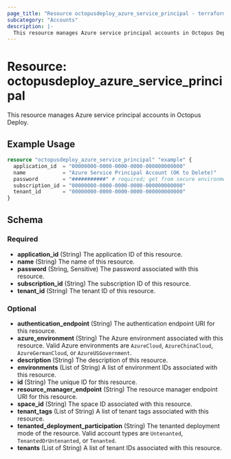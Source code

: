 ```yaml
---
page_title: "Resource octopusdeploy_azure_service_principal - terraform-provider-octopusdeploy"
subcategory: "Accounts"
description: |-
  This resource manages Azure service principal accounts in Octopus Deploy.
---
```


# Resource: octopusdeploy_azure_service_principal

This resource manages Azure service principal accounts in Octopus Deploy.

## Example Usage

```terraform
resource "octopusdeploy_azure_service_principal" "example" {
  application_id  = "00000000-0000-0000-0000-000000000000"
  name            = "Azure Service Principal Account (OK to Delete)"
  password        = "###########" # required; get from secure environment/store
  subscription_id = "00000000-0000-0000-0000-000000000000"
  tenant_id       = "00000000-0000-0000-0000-000000000000"
}
```
<!-- schema generated by tfplugindocs -->
## Schema

### Required

- **application_id** (String) The application ID of this resource.
- **name** (String) The name of this resource.
- **password** (String, Sensitive) The password associated with this resource.
- **subscription_id** (String) The subscription ID of this resource.
- **tenant_id** (String) The tenant ID of this resource.

### Optional

- **authentication_endpoint** (String) The authentication endpoint URI for this resource.
- **azure_environment** (String) The Azure environment associated with this resource. Valid Azure environments are `AzureCloud`, `AzureChinaCloud`, `AzureGermanCloud`, or `AzureUSGovernment`.
- **description** (String) The description of this resource.
- **environments** (List of String) A list of environment IDs associated with this resource.
- **id** (String) The unique ID for this resource.
- **resource_manager_endpoint** (String) The resource manager endpoint URI for this resource.
- **space_id** (String) The space ID associated with this resource.
- **tenant_tags** (List of String) A list of tenant tags associated with this resource.
- **tenanted_deployment_participation** (String) The tenanted deployment mode of the resource. Valid account types are `Untenanted`, `TenantedOrUntenanted`, or `Tenanted`.
- **tenants** (List of String) A list of tenant IDs associated with this resource.


